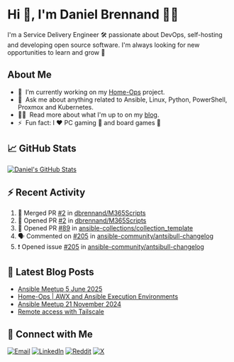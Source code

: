 # Hi 👋, I'm Daniel Brennand 👨‍💻

I'm a Service Delivery Engineer 🛠 passionate about DevOps, self-hosting and developing open source software. I'm always looking for new opportunities to learn and grow 🌱

## About Me

- 🔭 &nbsp;I’m currently working on my [Home-Ops](https://github.com/dbrennand/home-ops) project.
- 💬 &nbsp;Ask me about anything related to Ansible, Linux, Python, PowerShell, Proxmox and Kubernetes.
- 👨‍💻 &nbsp;Read more about what I'm up to on my [blog](https://dbren.uk).
- ⚡ &nbsp;Fun fact: I ❤️ PC gaming 👾 and board games 🎲

## 📈 GitHub Stats

[![Daniel's GitHub Stats](https://github-readme-stats.vercel.app/api?username=dbrennand&show_icons=true&count_private=true&hide_border=true&theme=dark)](https://github.com/anuraghazra/github-readme-stats)

## ⚡ Recent Activity

<!--START_SECTION:activity-->
1. 🎉 Merged PR [#2](https://github.com/dbrennand/M365Scripts/pull/2) in [dbrennand/M365Scripts](https://github.com/dbrennand/M365Scripts)
2. 💪 Opened PR [#2](https://github.com/dbrennand/M365Scripts/pull/2) in [dbrennand/M365Scripts](https://github.com/dbrennand/M365Scripts)
3. 💪 Opened PR [#89](https://github.com/ansible-collections/collection_template/pull/89) in [ansible-collections/collection_template](https://github.com/ansible-collections/collection_template)
4. 🗣 Commented on [#205](https://github.com/ansible-community/antsibull-changelog/issues/205#issuecomment-3148345188) in [ansible-community/antsibull-changelog](https://github.com/ansible-community/antsibull-changelog)
5. ❗ Opened issue [#205](https://github.com/ansible-community/antsibull-changelog/issues/205) in [ansible-community/antsibull-changelog](https://github.com/ansible-community/antsibull-changelog)
<!--END_SECTION:activity-->

## 📝 Latest Blog Posts

<!-- BLOG-POST-LIST:START -->
- [Ansible Meetup 5 June 2025](https://danielbrennand.com/blog/ansible-meetup-5-june/)
- [Home-Ops | AWX and Ansible Execution Environments](https://danielbrennand.com/blog/homeops-ansible-ee/)
- [Ansible Meetup 21 November 2024](https://danielbrennand.com/blog/ansible-meetup-21-november/)
- [Remote access with Tailscale](https://danielbrennand.com/blog/tailscale/)
<!-- BLOG-POST-LIST:END -->

## 💬 Connect with Me

[![Email](https://img.shields.io/badge/Email-D14836?style=flat&logo=gmail&logoColor=white)](mailto:contact@danielbrennand.com) [![LinkedIn](https://img.shields.io/badge/Linkedin-%230077B5.svg?style=flat&logo=linkedin&logoColor=white)](https://www.linkedin.com/in/dbrenuk) [![Reddit](https://img.shields.io/badge/Reddit-FF4500?style=flat&logo=reddit&logoColor=white)](https://www.reddit.com/user/dbrenuk) [![X](https://img.shields.io/badge/X-%23000000.svg?style=flat&logo=X&logoColor=white)](https://twitter.com/dbrenuk)
